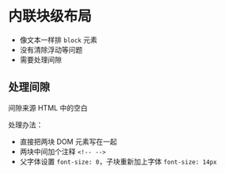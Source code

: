 # 内联块级布局

* 像文本一样排 `block` 元素
* 没有清除浮动等问题
* 需要处理间隙

## 处理间隙

间隙来源 HTML 中的空白

处理办法：

* 直接把两块 DOM 元素写在一起
* 两块中间加个注释 `<!-- -->`
* 父字体设置 `font-size: 0`，子块重新加上字体 `font-size: 14px`


